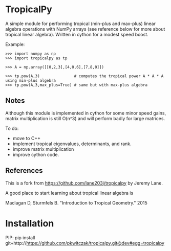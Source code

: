 # TropicalPy

A simple module for performing tropical (min-plus and max-plus) linear algebra operations with NumPy arrays (see reference below for more about tropical linear algebra).  Written in cython for a modest speed boost.

Example:

    >>> import numpy as np
    >>> import tropicalpy as tp

    >>> A = np.array([[0,2,3],[4,0,6],[7,8,0]])

    >>> tp.pow(A,3)               # computes the tropical power A * A * A using min-plus algebra
    >>> tp.pow(A,3,max_plus=True) # same but with max-plus algebra


## Notes

Although this module is implemented in cython for some minor speed gains, matrix multiplication is still O(n^3) and will perform badly for large matrices.

To do:
- move to C++
- implement tropical eigenvalues, determinants, and rank.
- improve matrix multiplication
- improve cython code.

## References

This is a fork from https://github.com/lane203j/tropicalpy by Jeremy Lane. 

A good place to start learning about tropical linear algebra is

Maclagan D, Sturmfels B. "Introduction to Tropical Geometry." 2015

# Installation

PIP:
 pip install git+http://https://github.com/pkwitczak/tropicalpy.git@dev#egg=tropicalpy
